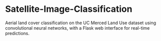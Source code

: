 # Satellite-Image-Classification

Aerial land cover classification on the UC Merced Land Use dataset using convolutional neural networks, with a Flask web interface for real-time predictions.
